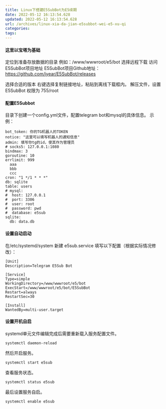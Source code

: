 ```yaml
---
title: Linux下搭建E5SubBot为E5续期
date: 2022-05-12 16:13:54.628
updated: 2022-05-12 16:13:54.628
url: /archives/linux-xia-da-jian-e5subbot-wei-e5-xu-qi
categories: 
tags: 
---
```


####   这里以宝塔为基础
定位到准备存放数据的目录
例如：/www/wwwroot/e5/bot
选择远程下载
访问E5SubBot项目地址
E5SubBot项目Github地址：https://github.com/iyear/E5SubBot/releases

选择合适的版本
右键选择复制链接地址，粘贴到离线下载框内。
解压文件，设置   E5SubBot   权限为  755/root

####   配置E5Subbot

目录下创建一个config.yml文件，配置telegram bot和mysql的具体信息。
示例：
```
bot_token: 你的TG机器人的TOKEN
notice: "这里可以填写机器人的通知信息"
admin: 填写你tg的id，使其作为管理员
# socks5: 127.0.0.1:1080
bindmax: 3
goroutine: 10
errlimit: 999
  aaa
  bbb
  ccc
cron: "1 */1 * * *"
db: sqlite
table: users
# mysql:
#  host: 127.0.0.1
#  port: 3306
#  user: root
#  password: pwd
#  database: e5sub
sqlite:
  db: data.db
```
#### 设置自动启动

在/etc/systemd/system 新建 e5sub.service
填写以下配置（根据实际情况修改）：
```
[Unit]
Description=Telegram E5Sub Bot
 
[Service]
Type=simple
WorkingDirectory=/www/wwwroot/e5/bot
ExecStart=/www/wwwroot/e5/bot/E5SubBot
Restart=always
RestartSec=30
 
[Install]
WantedBy=multi-user.target
```

#### 设置开机自启
systemd单元文件编辑完成后需要重新载入服务配置文件。

```
systemctl daemon-reload
```
然后开启服务。

```
systemctl start e5sub
```
查看服务状态。

```
systemctl status e5sub
```
最后设置服务自启。


```
systemctl enable e5sub
```
